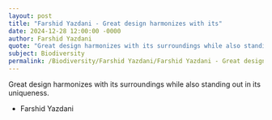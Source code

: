 ```yaml
---
layout: post
title: "Farshid Yazdani - Great design harmonizes with its"
date: 2024-12-28 12:00:00 -0000
author: Farshid Yazdani
quote: "Great design harmonizes with its surroundings while also standing out in its uniqueness."
subject: Biodiversity
permalink: /Biodiversity/Farshid Yazdani/Farshid Yazdani - Great design harmonizes with its
---
```


Great design harmonizes with its surroundings while also standing out in its uniqueness.

- Farshid Yazdani
